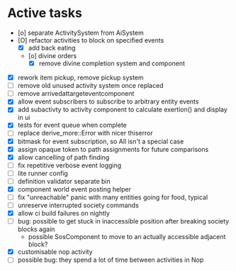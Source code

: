 # Active tasks

* [o] separate ActivitySystem from AiSystem
* [O] refactor activities to block on specified events
	* [X] add back eating
	* [o] divine orders
		* [X] remove divine completion system and component
* [X] rework item pickup, remove pickup system
* [ ] remove old unused activity system once replaced
* [ ] remove arrivedattargeteventcomponent
* [X] allow event subscribers to subscribe to arbitrary entity events
* [X] add subactivty to activity component to calculate exertion() and display in ui
* [X] tests for event queue when complete
* [ ] replace derive_more::Error with nicer thiserror
* [X] bitmask for event subscription, so All isn't a special case
* [X] assign opaque token to path assignments for future comparisons
* [X] allow cancelling of path finding
* [ ] fix repetitive verbose event logging
* [ ] lite runner config
* [ ] definition validator separate bin
* [X] component world event posting helper
* [ ] fix "unreachable" panic with many entities going for food, typical
* [ ] unreserve interrupted society commands
* [X] allow ci build failures on nightly
* [ ] bug: possible to get stuck in inaccessible position after breaking society blocks again
	* possible SosComponent to move to an actually accessible adjacent block?
* [X] customisable nop activity
* [ ] possible bug: they spend a lot of time between activities in Nop
